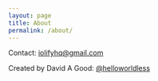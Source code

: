 ```yaml
---
layout: page
title: About
permalink: /about/
---
```


Contact: [iolifyhq@gmail.com](malto:iolifyhq@gmail.com])

Created by David A Good: [@helloworldless](https://twitter.com/helloworldless)
